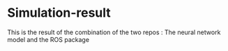 # Simulation-result
This is the result of the combination of the two repos : The neural network model and the ROS package
